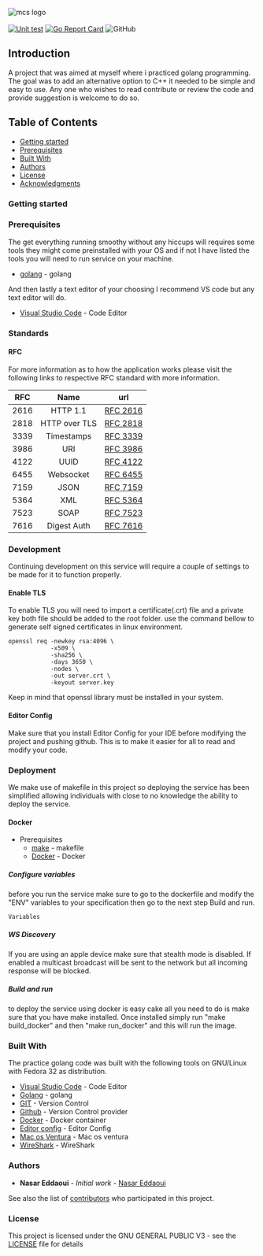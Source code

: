 ![mcs logo](https://github.com/mcs-unity/go_ocpp/blob/main/resources/logo.png)
<br/><br/>
[![Unit test](https://github.com/mcs-unity/onvif/actions/workflows/go.yml/badge.svg?branch=main)](https://github.com/mcs-unity/onvif/actions/workflows/go.yml)
[![Go Report Card](https://goreportcard.com/badge/github.com/mcs-unity/onvif)](https://goreportcard.com/report/github.com/mcs-unity/onvif)
![GitHub](https://img.shields.io/github/license/mcs-unity/onvif)

## Introduction

A project that was aimed at myself where i practiced golang programming. The goal was to add an alternative option to
C++ it needed to be simple and easy to use. Any one who wishes to read contribute or review the code and provide
suggestion is welcome to do so.

<!--ts-->

## Table of Contents

- [Getting started](#getting-started)
- [Prerequisites](#prerequisites)
- [Built With](#built-with)
- [Authors](#authors)
- [License](#license)
- [Acknowledgments](#acknowledgments)

<!--te-->

### Getting started

### Prerequisites

The get everything running smoothy without any hiccups will requires some tools they might
come preinstalled with your OS and if not I have listed the tools you will need to run service
on your machine.

- [golang](https://golang.org/) - golang

And then lastly a text editor of your choosing I recommend VS code but any text editor will do.

- [Visual Studio Code](https://code.visualstudio.com/) - Code Editor

### Standards

#### RFC

For more information as to how the application works please visit the following links to
respective RFC standard with more information.

| RFC  |     Name      | url                                                       |
| ---- | :-----------: | --------------------------------------------------------- |
| 2616 |   HTTP 1.1    | [RFC 2616](https://tools.ietf.org/html/rfc2616)           |
| 2818 | HTTP over TLS | [RFC 2818](https://tools.ietf.org/html/rfc2818)           |
| 3339 |  Timestamps   | [RFC 3339](https://tools.ietf.org/html/rfc3339)           |
| 3986 |      URI      | [RFC 3986](https://tools.ietf.org/html/rfc3986)           |
| 4122 |     UUID      | [RFC 4122](https://tools.ietf.org/html/rfc4122)           |
| 6455 |   Websocket   | [RFC 6455](https://tools.ietf.org/html/rfc6455)           |
| 7159 |     JSON      | [RFC 7159](https://tools.ietf.org/html/rfc7159)           |
| 5364 |      XML      | [RFC 5364](https://datatracker.ietf.org/doc/html/rfc5364) |
| 7523 |     SOAP      | [RFC 7523](https://datatracker.ietf.org/doc/html/rfc4227) |
| 7616 |  Digest Auth  | [RFC 7616](https://datatracker.ietf.org/doc/html/rfc7616) |

### Development

Continuing development on this service will require a couple of settings to be made
for it to function properly.

#### Enable TLS

To enable TLS you will need to import a certificate(.crt) file and a private key
both file should be added to the root folder. use the command bellow to generate
self signed certificates in linux environment.

```
openssl req -newkey rsa:4096 \
            -x509 \
            -sha256 \
            -days 3650 \
            -nodes \
            -out server.crt \
            -keyout server.key
```

Keep in mind that openssl library must be installed in your system.

#### Editor Config

Make sure that you install Editor Config for your IDE before modifying the project and
pushing github. This is to make it easier for all to read and modify your code.

### Deployment

We make use of makefile in this project so deploying the service has been simplified
allowing individuals with close to no knowledge the ability to deploy the service.

#### Docker

- Prerequisites
  - [make](https://www.gnu.org/software/make/) - makefile
  - [Docker](https://www.docker.com/) - Docker

##### Configure variables

before you run the service make sure to go to the dockerfile and modify the
"ENV" variables to your specification then go to the next step Build and run.

```
Variables

```

##### WS Discovery

If you are using an apple device make sure that stealth mode is disabled.
If enabled a multicast broadcast will be sent to the network but all incoming
response will be blocked. 

##### Build and run

to deploy the service using docker is easy cake all you need to do is make sure
that you have make installed. Once installed simply run "make build_docker" and
then "make run_docker" and this will run the image.

### Built With

The practice golang code was built with the following tools on GNU/Linux with Fedora 32
as distribution.

- [Visual Studio Code](https://code.visualstudio.com/) - Code Editor
- [Golang](https://golang.org/) - golang
- [GIT](https://git-scm.com/) - Version Control
- [Github](https://github.com/) - Version Control provider
- [Docker](https://www.docker.com/) - Docker container
- [Editor config](https://editorconfig.org/) - Editor Config
- [Mac os Ventura](https://www.apple.com/th/macos/ventura/) - Mac os ventura
- [WireShark](http://wireshark.org) - WireShark

### Authors

- **Nasar Eddaoui** - _Initial work_ - [Nasar Eddaoui](https://github.com/Nasar165)

See also the list of [contributors](https://github.com/mcs-unity/onvif/graphs/contributors) who participated in this project.

### License

This project is licensed under the GNU GENERAL PUBLIC V3 - see the [LICENSE](LICENSE) file for details
